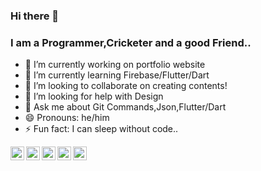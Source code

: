 ### Hi there 👋
### I am a Programmer,Cricketer and a good Friend..


- 🔭 I’m currently working on portfolio website
- 🌱 I’m currently learning Firebase/Flutter/Dart
- 👯 I’m looking to collaborate on creating contents!
- 🤔 I’m looking for help with Design
- 💬 Ask me about Git Commands,Json,Flutter/Dart
- 😄 Pronouns: he/him
- ⚡ Fun fact: I can sleep without code..




<a href="https://twitter.com/HamzaTarique">
  <img align="left" alt="Hamza's Twitter" width="22px" src="https://cdn.jsdelivr.net/npm/simple-icons@v3/icons/twitter.svg" />
</a>

<a href="https://github.com/Mehar-IT">
  <img align="left" alt="Hamza's Github" width="22px" src="https://cdn.jsdelivr.net/npm/simple-icons@v3/icons/github.svg" />
</a>

<a href="https://www.instagram.com/hamza.arainpak/">
  <img align="left" alt="Hamza's Instagram" width="22px" src="https://cdn.jsdelivr.net/npm/simple-icons@v3/icons/instagram.svg" />
</a>
<a href="https://www.facebook.com/hamzatariquearain1">
  <img align="left" alt="Hamza's Facebook" width="22px" src="https://cdn.jsdelivr.net/npm/simple-icons@v3/icons/facebook.svg" />
</a>
<a href="https://www.youtube.com/channel/UCYVmVG1YppIn-L3FQ_DQtHw/featured">
  <img align="left" alt="Hamza's Youtube" width="22px" src="https://cdn.jsdelivr.net/npm/simple-icons@v3/icons/youtube.svg" />
</a>

<br/>
<br/>
